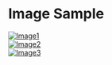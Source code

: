 # Image Sample

[![Image1](https://i.gyazo.com/7ba671f16f0baa6420b9ac6ec1fdb35b.png)](https://gyazo.com/7ba671f16f0baa6420b9ac6ec1fdb35b)  
[![Image2](https://gyazo.com/c38cd1a07cdc21582236fd9753e72220/raw)](https://gyazo.com/c38cd1a07cdc21582236fd9753e72220)  
[![Image3](https://gyazo.com/7ba671f16f0baa6420b9ac6ec1fdb35b/raw)](https://gyazo.com/7ba671f16f0baa6420b9ac6ec1fdb35b)  
